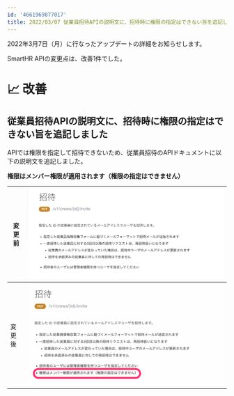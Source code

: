 ```yaml
---
id: '4661969877017'
title: 2022/03/07 従業員招待APIの説明文に、招待時に権限の指定はできない旨を追記しました
---
```

2022年3月7日（月）に行なったアップデートの詳細をお知らせします。

SmartHR APIの変更点は、改善1件でした。

# 📈 改善

## 従業員招待APIの説明文に、招待時に権限の指定はできない旨を追記しました

APIでは権限を指定して招待できないため、従業員招待のAPIドキュメントに以下の説明文を追記しました。

 **権限はメンバー権限が適用されます（権限の指定はできません）** 

| 変更前 | ![](./upload_eb36a0067101713c9ac817fd785e8488-2.png) |
| --- | --- |
| 変更後 | ![](./upload_85804e5f831458f529d00398c45651fa.png) |
